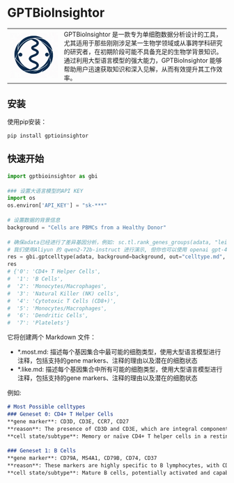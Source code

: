 # GPTBioInsightor

<table>
    <tr>
        <td><img src="https://raw.githubusercontent.com/huang-sh/GPTBioInsightor/main/docs/en/source/img/logo.png"></td><td>GPTBioInsightor 是一款专为单细胞数据分析设计的工具，尤其适用于那些刚刚涉足某一生物学领域或从事跨学科研究的研究者，在初期阶段可能不具备充足的生物学背景知识。通过利用大型语言模型的强大能力，GPTBioInsightor 能够帮助用户迅速获取知识和深入见解，从而有效提升其工作效率。</td>
    </tr>
</table>

## 安装

使用pip安装：
```shell
pip install gptioinsightor
```

## 快速开始


```python
import gptbioinsightor as gbi 

### 设置大语言模型的API KEY
import os
os.environ['API_KEY'] = "sk-***"

# 设置数据的背景信息
background = "Cells are PBMCs from a Healthy Donor" 

# 确保adata已经进行了差异基因分析，例如: sc.tl.rank_genes_groups(adata, "leiden", method="wilcoxon")
# 我们使用Aliyun 的 qwen2-72b-instruct 进行演示, 但你也可以使用 openai gpt-4o
res = gbi.gptcelltype(adata, background=background, out="celltype.md", topgenes=15,provider="aliyun", model="qwen2-72b-instruct")
res
# {'0': 'CD4+ T Helper Cells',
#  '1': 'B Cells',
#  '2': 'Monocytes/Macrophages',
#  '3': 'Natural Killer (NK) cells',
#  '4': 'Cytotoxic T Cells (CD8+)',
#  '5': 'Monocytes/Macrophages',
#  '6': 'Dendritic Cells',
#  '7': 'Platelets'}
```

它将创建两个 Markdown 文件：
- *.most.md: 描述每个基因集合中最可能的细胞类型，使用大型语言模型进行注释，包括支持的gene markers、注释的理由以及潜在的细胞状态
- *.like.md: 描述每个基因集合中所有可能的细胞类型，使用大型语言模型进行注释，包括支持的gene markers、注释的理由以及潜在的细胞状态

例如:
```markdown
# Most Possible celltypes
### Geneset 0: CD4+ T Helper Cells
**gene marker**: CD3D, CD3E, CCR7, CD27
**reason**: The presence of CD3D and CD3E, which are integral components of the T-cell receptor complex, along with CCR7 and CD27, which are characteristic of naïve and central memory CD4+ T helper cells, strongly supports this cell type.
**cell state/subtype**: Memory or naïve CD4+ T helper cells in a resting or surveillance state, ready to respond to antigenic challenges.

### Geneset 1: B Cells
**gene marker**: CD79A, MS4A1, CD79B, CD74, CD37
**reason**: These markers are highly specific to B lymphocytes, with CD79A and CD79B being components of the B-cell receptor complex, MS4A1 (CD20) being a well-known B-cell marker, and CD74 and CD37 also being commonly expressed in B cells.
**cell state/subtype**: Mature B cells, potentially activated and capable of antigen presentation, indicated by the presence of HLA-DRA.

```

